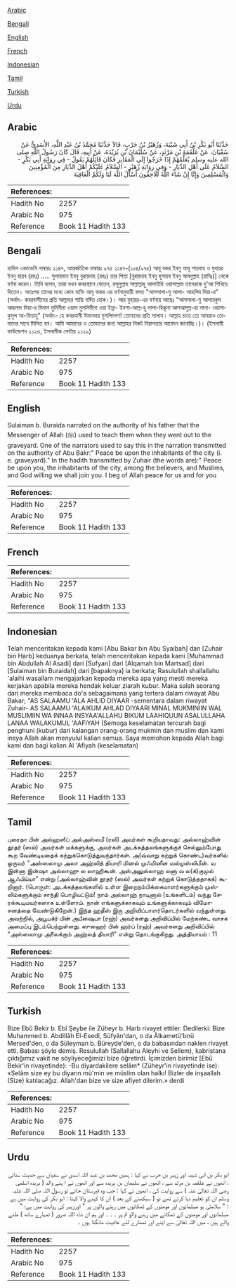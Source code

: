 [Arabic](#arabic)

[Bengali](#bengali)

[English](#english)

[French](#french)

[Indonesian](#indonesian)

[Tamil](#tamil)

[Turkish](#turkish)

[Urdu](#urdu)

## Arabic


<div dir="rtl" lang="ar" style={{fontSize:'larger',backgroundColor:'#f8f9fa',padding:20}}>
حَدَّثَنَا أَبُو بَكْرِ بْنُ أَبِي شَيْبَةَ، وَزُهَيْرُ بْنُ حَرْبٍ، قَالاَ حَدَّثَنَا مُحَمَّدُ بْنُ عَبْدِ اللَّهِ، الأَسَدِيُّ عَنْ سُفْيَانَ، عَنْ عَلْقَمَةَ بْنِ مَرْثَدٍ، عَنْ سُلَيْمَانَ بْنِ بُرَيْدَةَ، عَنْ أَبِيهِ، قَالَ كَانَ رَسُولُ اللَّهِ صلى الله عليه وسلم يُعَلِّمُهُمْ إِذَا خَرَجُوا إِلَى الْمَقَابِرِ فَكَانَ قَائِلُهُمْ يَقُولُ - فِي رِوَايَةِ أَبِي بَكْرٍ - السَّلاَمُ عَلَى أَهْلِ الدِّيَارِ - وَفِي رِوَايَةِ زُهَيْرٍ - السَّلاَمُ عَلَيْكُمْ أَهْلَ الدِّيَارِ مِنَ الْمُؤْمِنِينَ وَالْمُسْلِمِينَ وَإِنَّا إِنْ شَاءَ اللَّهُ لَلَاحِقُونَ أَسْأَلُ اللَّهَ لَنَا وَلَكُمْ الْعَافِيَةَ
</div>
<div style={{backgroundColor:'#f8f9fa',padding:20, marginBottom: 10}}><table> <thead> <tr> <th>References:</th> <th></th> </tr> </thead> <tbody><tr><td>Hadith No</td><td>2257</td></tr><tr><td>Arabic No</td><td>975</td></tr><tr><td>Reference</td><td>Book 11 Hadith 133</td></tr></tbody></table></div>

## Bengali


<div dir="ltr" lang="bn" style={{fontSize:'larger',backgroundColor:'#f8f9fa',padding:20}}>
হাদিস একাডেমি নাম্বারঃ ২১৪৭, আন্তর্জাতিক নাম্বারঃ ৯৭৫ ২১৪৭-(১০৪/৯৭৫) আবূ বকর ইবনু আবূ শায়বাহ ও যুবায়র ইবনু হারব (রহঃ) ..... সুলায়মান ইবনু বুরায়দাহ (রহঃ) তার পিতা [বুরায়দাহ ইবনু হুসায়ব ইবনু আবদুল্লাহ (রাযিঃ)] থেকে বর্ণনা করেন। তিনি বলেন, তারা যখন কবরস্থানে যেতেন, রসূলুল্লাহ সাল্লাল্লাহু আলাইহি ওয়াসাল্লাম তাদেরকে দু'আ শিখিয়ে দিতেন। অতঃপর তাদের মধ্যে কোন ব্যক্তি আবূ বাকর এর বর্ণনানুযায়ী বলত "আসসালা-মু আলা- আহলিদ দিয়া-র” (অর্থাৎ- কবরবাসীদের প্রতি আল্লাহর শান্তি বর্ষিত হোক।)। আর যুহায়র-এর বর্ণনায় আছেঃ "আসসালা-মু আলায়কুম আহলাদ দিয়া-র মিনাল মুমিনীনা ওয়াল মুসলিমীনা ওয়া ইন্না- ইনশা-আল্ল-হু লালা-হিকূনা আসআলুল্ল-হা লানা- ওয়ালাকুমুল আ-ফিয়াহু" (অর্থাৎ- হে কবরবাসী ঈমানদার মুসলিমগণ! তোমাদের প্রতি সালাম। আল্লাহ চাহে তো আমরাও তোমাদের সাথে মিলিত হব। আমি আমাদের ও তোমাদের জন্য আল্লাহর নিকট নিরাপত্তার আবেদন জানাচ্ছি।)। (ইসলামী ফাউন্ডেশন ২১২৬, ইসলামীক সেন্টার ২১২৯)
</div>
<div style={{backgroundColor:'#f8f9fa',padding:20, marginBottom: 10}}><table> <thead> <tr> <th>References:</th> <th></th> </tr> </thead> <tbody><tr><td>Hadith No</td><td>2257</td></tr><tr><td>Arabic No</td><td>975</td></tr><tr><td>Reference</td><td>Book 11 Hadith 133</td></tr></tbody></table></div>

## English


<div dir="ltr" lang="en" style={{fontSize:'larger',backgroundColor:'#f8f9fa',padding:20}}>
Sulaiman b. Buraida narrated on the authority of his father that the Messenger of Allah (ﷺ) used to teach them when they went out to the graveyard. One of the narrators used to say this in the narration transmitted on the authority of Abu Bakr:" Peace be upon the inhabitants of the city (i. e. graveyard)." In the hadith transmitted by Zuhair (the words are):" Peace be upon you, the inhabitants of the city, among the believers, and Muslims, and God willing we shall join you. I beg of Allah peace for us and for you
</div>
<div style={{backgroundColor:'#f8f9fa',padding:20, marginBottom: 10}}><table> <thead> <tr> <th>References:</th> <th></th> </tr> </thead> <tbody><tr><td>Hadith No</td><td>2257</td></tr><tr><td>Arabic No</td><td>975</td></tr><tr><td>Reference</td><td>Book 11 Hadith 133</td></tr></tbody></table></div>

## French


<div dir="ltr" lang="fr" style={{fontSize:'larger',backgroundColor:'#f8f9fa',padding:20}}>

</div>
<div style={{backgroundColor:'#f8f9fa',padding:20, marginBottom: 10}}><table> <thead> <tr> <th>References:</th> <th></th> </tr> </thead> <tbody><tr><td>Hadith No</td><td>2257</td></tr><tr><td>Arabic No</td><td>975</td></tr><tr><td>Reference</td><td>Book 11 Hadith 133</td></tr></tbody></table></div>

## Indonesian


<div dir="ltr" lang="id" style={{fontSize:'larger',backgroundColor:'#f8f9fa',padding:20}}>
Telah menceritakan kepada kami [Abu Bakar bin Abu Syaibah] dan [Zuhair bin Harb] keduanya berkata, telah menceritakan kepada kami [Muhammad bin Abdullah Al Asadi] dari [Sufyan] dari [Alqamah bin Martsad] dari [Sulaiman bin Buraidah] dari [bapaknya] ia berkata; Rasulullah shallallahu 'alaihi wasallam mengajarkan kepada mereka apa yang mesti mereka kerjakan apabila mereka hendak keluar ziarah kubur. Maka salah seorang dari mereka membaca do'a sebagaimana yang tertera dalam riwayat Abu Bakar; "AS SALAAMU 'ALA AHLID DIYAAR -sementara dalam riwayat Zuhair- AS SALAAMU 'ALAIKUM AHLAD DIYAARI MINAL MUKMINIIN WAL MUSLIMIIN WA INNAA INSYAA'ALLAHU BIKUM LAAHIQUUN ASALULLAHA LANAA WALAKUMUL 'AAFIYAH (Semoga keselamatan tercurah bagi penghuni (kubur) dari kalangan orang-orang mukmin dan muslim dan kami insya Allah akan menyulul kalian semua. Saya memohon kepada Allah bagi kami dan bagi kalian Al 'Afiyah (keselamatan)
</div>
<div style={{backgroundColor:'#f8f9fa',padding:20, marginBottom: 10}}><table> <thead> <tr> <th>References:</th> <th></th> </tr> </thead> <tbody><tr><td>Hadith No</td><td>2257</td></tr><tr><td>Arabic No</td><td>975</td></tr><tr><td>Reference</td><td>Book 11 Hadith 133</td></tr></tbody></table></div>

## Tamil


<div dir="ltr" lang="ta" style={{fontSize:'larger',backgroundColor:'#f8f9fa',padding:20}}>
புரைதா பின் அல்ஹஸீப் அல்அஸ்லமீ (ரலி) அவர்கள் கூறியதாவது: அல்லாஹ்வின் தூதர் (ஸல்) அவர்கள் மக்களுக்கு, அவர்கள் அடக்கத்தலங்களுக்குச் செல்லும்போது கூற வேண்டியதைக் கற்றுக்கொடுத்துவந்தார்கள். அ(வ்வாறு கற்றுக் கொண்ட)வர்களில் ஒருவர் "அஸ்ஸலாமு அலா அஹ்லித் தியாரி மினல் முஃமினீன வல்முஸ்லிமீன். வ இன்னா இன்ஷா அல்லாஹு ல லாஹிகூன். அஸ்அலுல்லாஹ லனா வ ல(க்)குமுல் ஆஃபிய்யா" என்று (அல்லாஹ்வின் தூதர் (ஸல்) அவர்கள் கற்றுக் கொடுத்ததாகக்) கூறினார். (பொருள்: அடக்கத்தலங்களில் உள்ள இறைநம்பிக்கையாளர்களுக்கும் முஸ்லிம்களுக்கும் சாந்தி பொழியட்டும்! நாம் அல்லாஹ் நாடினால் (உங்களிடம்) வந்து சேரக்கூடியவர்களாக உள்ளோம். நான் எங்களுக்காகவும் உங்களுக்காகவும் விமோசனத்தை வேண்டுகிறேன்.) இந்த ஹதீஸ் இரு அறிவிப்பாளர்தொடர்களில் வந்துள்ளது. அவற்றில், அபூபக்ர் பின் அபீஷைபா (ரஹ்) அவர்களது அறிவிப்பில் மேற்கண்ட வாசக அமைப்பு இடம்பெற்றுள்ளது. ஸுஹைர் பின் ஹர்ப் (ரஹ்) அவர்களது அறிவிப்பில் "அஸ்ஸலாமு அலைக்கும் அஹ்லத் தியாரி" என்று தொடங்குகிறது. அத்தியாயம் : 11
</div>
<div style={{backgroundColor:'#f8f9fa',padding:20, marginBottom: 10}}><table> <thead> <tr> <th>References:</th> <th></th> </tr> </thead> <tbody><tr><td>Hadith No</td><td>2257</td></tr><tr><td>Arabic No</td><td>975</td></tr><tr><td>Reference</td><td>Book 11 Hadith 133</td></tr></tbody></table></div>

## Turkish


<div dir="ltr" lang="tr" style={{fontSize:'larger',backgroundColor:'#f8f9fa',padding:20}}>
Bize Ebû Bekir b. Ebî Şeybe ile Züheyr b. Harb rivayet ettiler. Dedilerki: Bize Muhammed b. Abdillâh El-Esedî, Süfyân'dan, o da Âlkametü'bnü Mersed'den, o da Süleyman b. Büreyde'den, o da babasından naklen rivayet etti. Babası şöyle demiş. Resulullah (Sallallahu Aleyhi ve Sellem), kabristana çıktığımız vakit ne söyliyeceğimizi bize öğretirdi. İçimizden birimiz [Ebû Bekir'in rivayetinde): -Bu diyardakilere selâm* (Züheyr'in rivayetinde ise): «Selâm size ey bu diyarın mü'min ve müslim olan halkı! Bizler de inşaallah (Size) katılacağız. Allah'dan bize ve size afiyet dilerim.» derdi
</div>
<div style={{backgroundColor:'#f8f9fa',padding:20, marginBottom: 10}}><table> <thead> <tr> <th>References:</th> <th></th> </tr> </thead> <tbody><tr><td>Hadith No</td><td>2257</td></tr><tr><td>Arabic No</td><td>975</td></tr><tr><td>Reference</td><td>Book 11 Hadith 133</td></tr></tbody></table></div>

## Urdu


<div dir="rtl" lang="ur" style={{fontSize:'larger',backgroundColor:'#f8f9fa',padding:20}}>
ابو بکر بن ابی شیبہ اور زہیر بن حرب نے کہا : ہمیں محمد بن عبد اللہ اسدی نے سفیان سے حدیث سنائی ، انھوں نے علقمہ بن مرثد سے ، انھوں نے سلیمان بن بریدہ سے اور انھوں نے ا پنے والد ( بریدہ اسلمی رضی اللہ تعالیٰ عنہ ) سے روایت کی ، انھوں نے کہا : جب وہ قبرستان جاتے تو رسول اللہ صلی اللہ علیہ وسلم ان کو تعلیم دیا کرتے تھے تو ( سیکھنے کے بعد ) ان کا کہنے والا کہتا : ابو بکر کی روایت میں ہے : " سلامتی ہو مسلمانوں اور مومنوں کے ٹھکانوں میں رہنے والوں پر " اورزہیر کی روایت میں ہے؛ " مسلمانوں اور مومنوں کے ٹھکانے میں رہنے والو تم پر ۔ ۔ ۔ اور ہم ان شاء اللہ ضرور ( تمہارے ساتھ ) ملنے والے ہیں ، میں اللہ تعالیٰ سے اپنے اور تمھارے لئے عافیت مانگتا ہوں ۔
</div>
<div style={{backgroundColor:'#f8f9fa',padding:20, marginBottom: 10}}><table> <thead> <tr> <th>References:</th> <th></th> </tr> </thead> <tbody><tr><td>Hadith No</td><td>2257</td></tr><tr><td>Arabic No</td><td>975</td></tr><tr><td>Reference</td><td>Book 11 Hadith 133</td></tr></tbody></table></div>